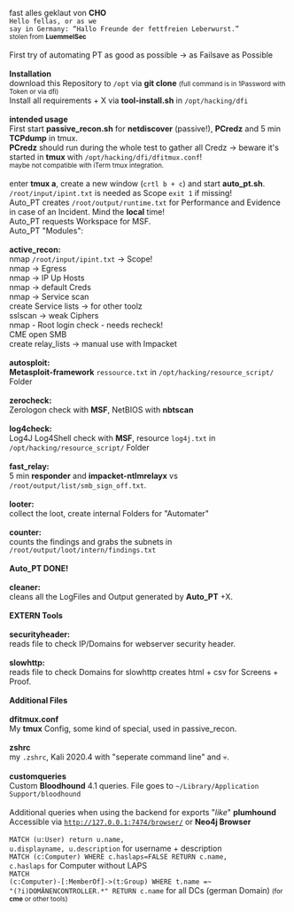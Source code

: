 fast alles geklaut von <b>CHO</b> <br>
<code>Hello fellas, or as we say in Germany: “Hallo Freunde der fettfreien Leberwurst.”</code><br>
<small>stolen from <b>LuemmelSec</b><br></small>
<br>
First try of automating PT as good as possible -> as Failsave as Possible<br>
<br>
<b>Installation</b><br>
download this Repository to <code>/opt</code> via <b>git clone</b> <small>(full command is in 1Password with Token or via dfi)</small><br>
Install all requirements + X via <b>tool-install.sh</b> in <code>/opt/hacking/dfi</code><br>
<br>
<b>intended usage</b><br>
First start <b>passive_recon.sh</b> for <b>netdiscover</b> (passive!), <b>PCredz</b> and 5 min <b>TCPdump</b> in tmux.<br>
<b>PCredz</b> should run during the whole test to gather all Credz -> beware it's started in <b>tmux</b> with <code>/opt/hacking/dfi/dfitmux.conf</code>!<br>
<small>maybe not compatible with iTerm tmux integration.</small><br><br>
enter <b>tmux a</b>, create a new window (<code>crtl b + c</code>) and start <b>auto_pt.sh</b>.<br>
<code>/root/input/ipint.txt</code> is needed as Scope <code>exit 1</code> if missing!<br>
Auto_PT creates <code>/root/output/runtime.txt</code> for Performance and Evidence in case of an Incident. Mind the <b>local</b> time!<br>
Auto_PT requests Workspace for MSF.<br>
Auto_PT "Modules":<br>
<br>
<b>active_recon:</b><br>
nmap <code>/root/input/ipint.txt</code> -> Scope!<br>
nmap -> Egress<br>
nmap -> IP Up Hosts<br>
nmap -> default Creds<br>
nmap -> Service scan<br>
create Service lists -> for other toolz<br>
sslscan -> weak Ciphers <br>
nmap - Root login check - needs recheck!<br>
CME open SMB<br>
create relay_lists -> manual use with Impacket<br>
<br>
<b>autosploit:</b><br>
<b>Metasploit-framework</b> <code>ressource.txt</code> in <code>/opt/hacking/resource_script/</code> Folder<br>
<br>
<b>zerocheck:</b><br>
Zerologon check with <b>MSF</b>, NetBIOS with <b>nbtscan</b><br>
<br>
<b>log4check:</b><br>
Log4J Log4Shell check with <b>MSF</b>, resource <code>log4j.txt</code> in <code>/opt/hacking/resource_script/</code> Folder<br>
<br>
<b>fast_relay:</b><br>
5 min <b>responder</b> and <b>impacket-ntlmrelayx</b> vs <code>/root/output/list/smb_sign_off.txt</code>.<br>
<br>
<b>looter:</b><br>
collect the loot, create internal Folders for "Automater"<br>
<br>
<b>counter:</b><br>
counts the findings and grabs the subnets in <code>/root/output/loot/intern/findings.txt</code><br>
<br>
<b>Auto_PT DONE!</b><br>
<br>
<b>cleaner:</b><br>
cleans all the LogFiles and Output generated by <b>Auto_PT</b> +X.<br>
<br>
<b>EXTERN Tools</b><br>
<br>
<b>securityheader:</b><br>
reads file to check IP/Domains for webserver security header.<br>
<br>
<b>slowhttp:</b><br>
reads file to check Domains for slowhttp creates html + csv for Screens + Proof.<br>
<br>
<b>Additional Files</b><br>
<br>
<b>dfitmux.conf</b><br>
My <b>tmux</b> Config, some kind of special, used in passive_recon.<br>
<br>
<b>zshrc</b><br>
my <code>.zshrc</code>, Kali 2020.4 with "seperate command line" and 💀.<br>
<br>
<b>customqueries</b><br>
Custom <b>Bloodhound</b> 4.1 queries. File goes to <code>\~/Library/Application Support/bloodhound</code><br>
<br>
Additional queries when using the backend for exports "_like_" <b>plumhound</b><br>
Accessible via <code>http://127.0.0.1:7474/browser/</code> or <b>Neo4j Browser</b><br>
<br>
<code>MATCH (u:User) return u.name, u.displayname, u.description</code> for username + description<br>
<code>MATCH (c:Computer) WHERE c.haslaps=FALSE RETURN c.name, c.haslaps</code> for Computer without LAPS<br>
<code>MATCH (c:Computer)-[:MemberOf]->(t:Group) WHERE t.name =~ "(?i)DOMÄNENCONTROLLER.*" RETURN c.name</code> for all DCs (german Domain) <small>(for <b>cme</b> or other tools)</small><br>
